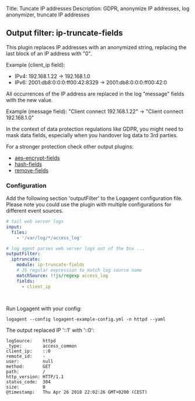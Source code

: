 Title: Tuncate IP addresses 
Description: GDPR, anonymize IP addresses, log anonymizer, truncate IP addresses

## Output filter: ip-truncate-fields 

This plugin replaces IP addresses with an anonymized string, replacing the last block of an IP address with "0". 

Example (client_ip field): 

- IPv4: 192.168.1.22 -> 192.168.1.0
- IPv6: 2001:db8:0:0:0:ff00:42:8329 -> 2001:db8:0:0:0:ff00:42:0

All occurrences of the IP address are replaced in the log "message" fields with the new value. 

Example (message field): 
"Client connect 192.168.1.22"  -> "Client connect 192.168.1.0"

In the context of data protection regulations like GDPR, you might need to mask data fields, especially when you handover log data to 3rd parties. 

For a stronger protection check other output plugins: 

- [aes-encrypt-fields](/docs/logagent/output-filter-aesencryptfields) 
- [hash-fields](/docs/logagent/output-filter-hashfields) 
- [remove-fields](/docs/logagent/output-filter-removefields) 

### Configuration 

Add the following section 'outputFilter' to the Logagent configuration file. Please note you could use the plugin with multiple configurations for different event sources. 

```yaml
# tail web server logs
input: 
  files:
    - '/var/log/*/access_log'

# log agent parses web server logs out of the box ...
outputFilter:
  iptruncate:
    module: ip-truncate-fields
    # JS regular expression to match log source name
    matchSource: !!js/regexp access_log
    fields:
      - client_ip
      
  
```

Run Logagent with your config: 

```
logagent --config logagent-example-config.yml -n httpd --yaml
```

The output replaced IP '::1' with '::0': 

```
logSource:    httpd
_type:        access_common
client_ip:    ::0
remote_id:    -
user:         null
method:       GET
path:         /
http_version: HTTP/1.1
status_code:  304
size:         0
@timestamp:   Thu Apr 26 2018 22:02:26 GMT+0200 (CEST)
```

